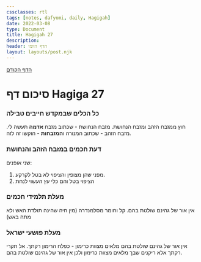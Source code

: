 ```yaml
---
cssclasses: rtl
tags: [notes, dafyomi, daily, Hagigah] 
date: 2022-03-08
type: Document
title: Hagigah 27
description: 
header: הדף היומי
layout: layouts/post.njk
---
```


[הדף הקודם](../2022-03-07)

# סיכום דף Hagiga 27

### כל הכלים שבמקדש חייבים טבילה
חוץ ממזבח הזהב ומזבח הנחושת.
מזבח הנחושת - שכתוב מזבח **אדמה** תעשה לי.
מזבח הזהב - שכתוב המנורה ו**המזבחות** - הוקשו זה לזה.
### דעת חכמים במזבח הזהב והנחושת
שני אופנים:
1. מפני שהן מצופין והציפוי לא בטל לקרקע.
2. הציפוי בטל והם כלי עץ העשוי לנחת 

### מעלת תלמידי חכמים
אין אור של גהינם שולטת בהם. קל וחומר מסלמנדרה (מין חיה שהינה תולדת האש ולא מתה באש)
### מעלת פושעי ישראל 
אין אור של גהינם שולטת בהם
מלאים מצוות כרימון - כפלח הרימון רקתך. אל תקרי רקתך אלא ריקנים שבך מלאים מצוות כרימון ולכן אין אור של גהינם שולטת בהם.

 

